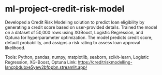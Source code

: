 # ml-project-credit-risk-model

Developed a Credit Risk Modeling solution to predict loan eligibility by generating a credit score based on user-provided details. Trained the model on a dataset of 50,000 rows using XGBoost, Logistic Regression, and Optuna for hyperparameter optimization. The model predicts credit score, default probability, and assigns a risk rating to assess loan approval likelihood.

Tools: Python, pandas, numpy, matplotlib, seaborn, scikit-learn, Logistic Regression, XG-Boost, Optuna
Link: https://creditriskmodelling-lsncpbdubxe5yew2bfppbn.streamlit.app/
